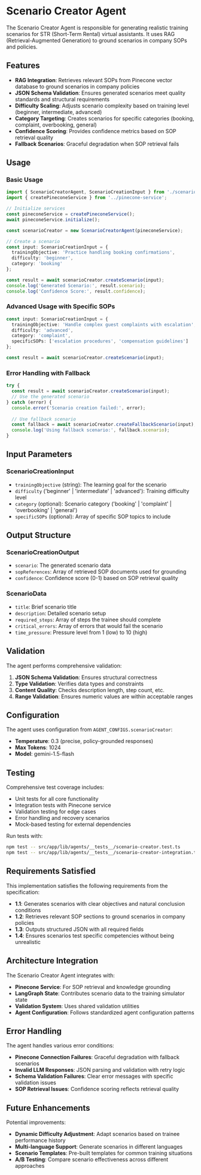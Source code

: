 # Scenario Creator Agent

The Scenario Creator Agent is responsible for generating realistic training scenarios for STR (Short-Term Rental) virtual assistants. It uses RAG (Retrieval-Augmented Generation) to ground scenarios in company SOPs and policies.

## Features

- **RAG Integration**: Retrieves relevant SOPs from Pinecone vector database to ground scenarios in company policies
- **JSON Schema Validation**: Ensures generated scenarios meet quality standards and structural requirements
- **Difficulty Scaling**: Adjusts scenario complexity based on training level (beginner, intermediate, advanced)
- **Category Targeting**: Creates scenarios for specific categories (booking, complaint, overbooking, general)
- **Confidence Scoring**: Provides confidence metrics based on SOP retrieval quality
- **Fallback Scenarios**: Graceful degradation when SOP retrieval fails

## Usage

### Basic Usage

```typescript
import { ScenarioCreatorAgent, ScenarioCreationInput } from './scenario-creator';
import { createPineconeService } from '../pinecone-service';

// Initialize services
const pineconeService = createPineconeService();
await pineconeService.initialize();

const scenarioCreator = new ScenarioCreatorAgent(pineconeService);

// Create a scenario
const input: ScenarioCreationInput = {
  trainingObjective: 'Practice handling booking confirmations',
  difficulty: 'beginner',
  category: 'booking'
};

const result = await scenarioCreator.createScenario(input);
console.log('Generated Scenario:', result.scenario);
console.log('Confidence Score:', result.confidence);
```

### Advanced Usage with Specific SOPs

```typescript
const input: ScenarioCreationInput = {
  trainingObjective: 'Handle complex guest complaints with escalation',
  difficulty: 'advanced',
  category: 'complaint',
  specificSOPs: ['escalation procedures', 'compensation guidelines']
};

const result = await scenarioCreator.createScenario(input);
```

### Error Handling with Fallback

```typescript
try {
  const result = await scenarioCreator.createScenario(input);
  // Use the generated scenario
} catch (error) {
  console.error('Scenario creation failed:', error);
  
  // Use fallback scenario
  const fallback = await scenarioCreator.createFallbackScenario(input);
  console.log('Using fallback scenario:', fallback.scenario);
}
```

## Input Parameters

### ScenarioCreationInput

- `trainingObjective` (string): The learning goal for the scenario
- `difficulty` ('beginner' | 'intermediate' | 'advanced'): Training difficulty level
- `category` (optional): Scenario category ('booking' | 'complaint' | 'overbooking' | 'general')
- `specificSOPs` (optional): Array of specific SOP topics to include

## Output Structure

### ScenarioCreationOutput

- `scenario`: The generated scenario data
- `sopReferences`: Array of retrieved SOP documents used for grounding
- `confidence`: Confidence score (0-1) based on SOP retrieval quality

### ScenarioData

- `title`: Brief scenario title
- `description`: Detailed scenario setup
- `required_steps`: Array of steps the trainee should complete
- `critical_errors`: Array of errors that would fail the scenario
- `time_pressure`: Pressure level from 1 (low) to 10 (high)

## Validation

The agent performs comprehensive validation:

1. **JSON Schema Validation**: Ensures structural correctness
2. **Type Validation**: Verifies data types and constraints
3. **Content Quality**: Checks description length, step count, etc.
4. **Range Validation**: Ensures numeric values are within acceptable ranges

## Configuration

The agent uses configuration from `AGENT_CONFIGS.scenarioCreator`:

- **Temperature**: 0.3 (precise, policy-grounded responses)
- **Max Tokens**: 1024
- **Model**: gemini-1.5-flash

## Testing

Comprehensive test coverage includes:

- Unit tests for all core functionality
- Integration tests with Pinecone service
- Validation testing for edge cases
- Error handling and recovery scenarios
- Mock-based testing for external dependencies

Run tests with:
```bash
npm test -- src/app/lib/agents/__tests__/scenario-creator.test.ts
npm test -- src/app/lib/agents/__tests__/scenario-creator-integration.test.ts
```

## Requirements Satisfied

This implementation satisfies the following requirements from the specification:

- **1.1**: Generates scenarios with clear objectives and natural conclusion conditions
- **1.2**: Retrieves relevant SOP sections to ground scenarios in company policies
- **1.3**: Outputs structured JSON with all required fields
- **1.4**: Ensures scenarios test specific competencies without being unrealistic

## Architecture Integration

The Scenario Creator Agent integrates with:

- **Pinecone Service**: For SOP retrieval and knowledge grounding
- **LangGraph State**: Contributes scenario data to the training simulator state
- **Validation System**: Uses shared validation utilities
- **Agent Configuration**: Follows standardized agent configuration patterns

## Error Handling

The agent handles various error conditions:

- **Pinecone Connection Failures**: Graceful degradation with fallback scenarios
- **Invalid LLM Responses**: JSON parsing and validation with retry logic
- **Schema Validation Failures**: Clear error messages with specific validation issues
- **SOP Retrieval Issues**: Confidence scoring reflects retrieval quality

## Future Enhancements

Potential improvements:

- **Dynamic Difficulty Adjustment**: Adapt scenarios based on trainee performance history
- **Multi-language Support**: Generate scenarios in different languages
- **Scenario Templates**: Pre-built templates for common training situations
- **A/B Testing**: Compare scenario effectiveness across different approaches